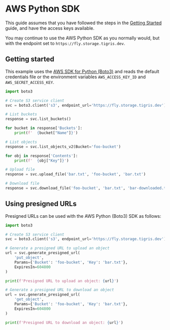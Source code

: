# AWS Python SDK

This guide assumes that you have followed the steps in the
[Getting Started](/docs/get-started/index.md) guide, and have the access keys
available.

You may continue to use the AWS Python SDK as you normally would, but with the
endpoint set to `https://fly.storage.tigris.dev`.

## Getting started

This example uses the
[AWS SDK for Python (Boto3)](https://boto3.amazonaws.com/v1/documentation/api/latest/reference/services/s3.html)
and reads the default credentials file or the environment variables
`AWS_ACCESS_KEY_ID` and `AWS_SECRET_ACCESS_KEY`.

```python
import boto3

# Create S3 service client
svc = boto3.client('s3', endpoint_url='https://fly.storage.tigris.dev')

# List buckets
response = svc.list_buckets()

for bucket in response['Buckets']:
    print(f'  {bucket["Name"]}')

# List objects
response = svc.list_objects_v2(Bucket='foo-bucket')

for obj in response['Contents']:
    print(f'  {obj["Key"]}')

# Upload file
response = svc.upload_file('bar.txt', 'foo-bucket', 'bar.txt')

# Download file
response = svc.download_file('foo-bucket', 'bar.txt', 'bar-downloaded.txt')
```

## Using presigned URLs

Presigned URLs can be used with the AWS Python (Boto3) SDK as follows:

```python
import boto3

# Create S3 service client
svc = boto3.client('s3', endpoint_url='https://fly.storage.tigris.dev')

# Generate a presigned URL to upload an object
url = svc.generate_presigned_url(
    'put_object',
    Params={'Bucket': 'foo-bucket', 'Key': 'bar.txt'},
    ExpiresIn=604800
)

print(f'Presigned URL to upload an object: {url}')

# Generate a presigned URL to download an object
url = svc.generate_presigned_url(
    'get_object',
    Params={'Bucket': 'foo-bucket', 'Key': 'bar.txt'},
    ExpiresIn=604800
)

print(f'Presigned URL to download an object: {url}')
```
